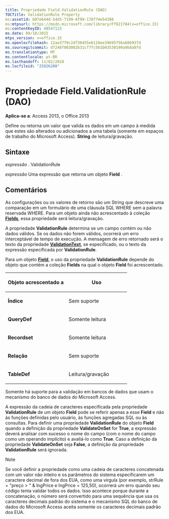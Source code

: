 ```yaml
---
title: Propriedade Field.ValidationRule (DAO)
TOCTitle: ValidationRule Property
ms:assetid: b07e644d-54d3-7199-6f99-178774e54398
ms:mtpsurl: https://msdn.microsoft.com/library/Ff821784(v=office.15)
ms:contentKeyID: 48547123
ms.date: 09/18/2015
mtps_version: v=office.15
ms.openlocfilehash: 12ae37f9c2d730455e6110ee39695756a686937d
ms.sourcegitcommit: d7248f803002b31cf7fc561b03530199a9b0a8fd
ms.translationtype: MT
ms.contentlocale: pt-BR
ms.lasthandoff: 11/02/2018
ms.locfileid: "25926280"
---
```

# <a name="fieldvalidationrule-property-dao"></a>Propriedade Field.ValidationRule (DAO)


**Aplica-se a**: Access 2013, o Office 2013

Define ou retorna um valor que valida os dados em um campo à medida que estes são alterados ou adicionados a uma tabela (somente em espaços de trabalho do Microsoft Access). **String** de leitura/gravação.

## <a name="syntax"></a>Sintaxe

*expressão* . ValidationRule

*expressão* Uma expressão que retorna um objeto **Field** .

## <a name="remarks"></a>Comentários

As configurações ou os valores de retorno são um String que descreve uma comparação em um formulário de uma cláusula SQL WHERE sem a palavra reservada WHERE. Para um objeto ainda não acrescentado à coleção **[Fields](fields-collection-dao.md)**, essa propriedade será leitura/gravação.

A propriedade **ValidationRule** determina se um campo contém ou não dados válidos. Se os dados não forem válidos, ocorrerá um erro interceptável de tempo de execução. A mensagem de erro retornado será o texto da propriedade **[ValidationText](field-validationtext-property-dao.md)**, se especificado, ou o texto da expressão especificada por **ValidationRule**.

Para um objeto **[Field](field-object-dao.md)**, o uso da propriedade **ValidationRule** depende do objeto que contém a coleção **Fields** na qual o objeto **Field** foi acrescentado.

<table>
<colgroup>
<col style="width: 50%" />
<col style="width: 50%" />
</colgroup>
<thead>
<tr class="header">
<th><p>Objeto acrescentado a</p></th>
<th><p>Uso</p></th>
</tr>
</thead>
<tbody>
<tr class="odd">
<td><p><strong>Índice</strong></p></td>
<td><p>Sem suporte</p></td>
</tr>
<tr class="even">
<td><p><strong>QueryDef</strong></p></td>
<td><p>Somente leitura</p></td>
</tr>
<tr class="odd">
<td><p><strong>Recordset</strong></p></td>
<td><p>Somente leitura</p></td>
</tr>
<tr class="even">
<td><p><strong>Relação</strong></p></td>
<td><p>Sem suporte</p></td>
</tr>
<tr class="odd">
<td><p><strong>TableDef</strong></p></td>
<td><p>Leitura/gravação</p></td>
</tr>
</tbody>
</table>


Somente há suporte para a validação em bancos de dados que usam o mecanismo do banco de dados do Microsoft Access.

A expressão da cadeia de caracteres especificada pela propriedade **ValidationRule** de um objeto **Field** pode se referir apenas a esse **Field** e não às funções definidas pelo usuário, às funções agregadas SQL ou às consultas. Para definir uma propriedade **ValidationRule** do objeto **Field** quando a definição da propriedade **ValidateOnSet** for **True**, a expressão deverá analisar com sucesso o nome do campo (com o nome do campo como um operando implícito) e avaliá-lo como **True**. Caso a definição da propriedade **ValidateOnSet** seja **False**, a definição da propriedade **ValidationRule** será ignorada.


> [!NOTE]
> <P>Se você definir a propriedade como uma cadeia de caracteres concatenada com um valor não inteiro e os parâmetros do sistema especificarem um caractere decimal de fora dos EUA, como uma vírgula (por exemplo, strRule = "preço &gt; " &amp; lngPrice e lngPrice = 125,50), ocorrerá um erro quando seu código tenta validar todos os dados. Isso acontece porque durante a concatenação, o número será convertido para uma sequência que usa os caracteres decimais padrão do sistema e o mecanismo SQL do banco de dados do Microsoft Access aceita somente os caracteres decimais padrão dos EUA.</P>


